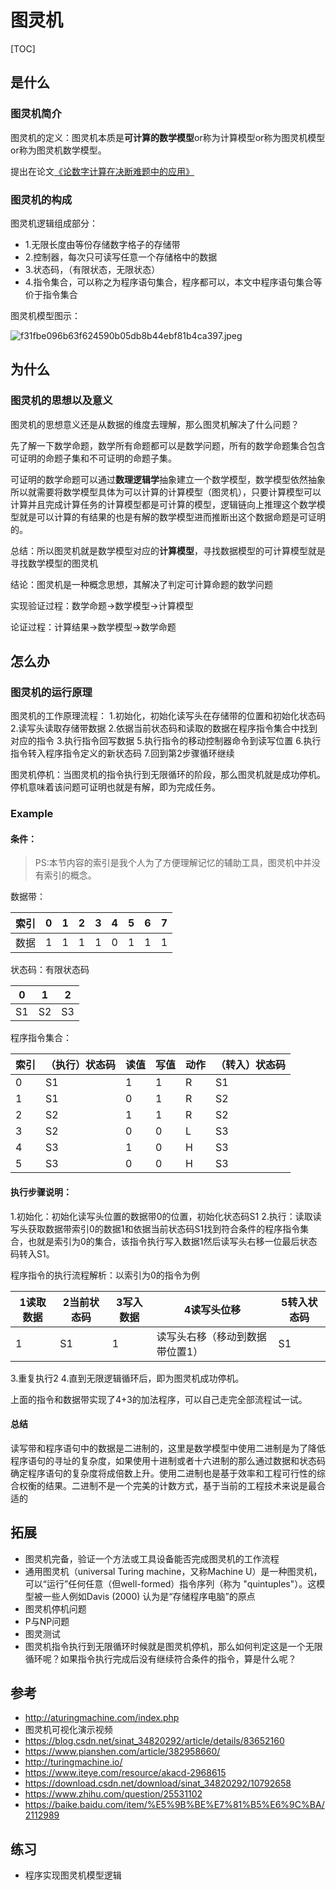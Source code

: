 # 图灵机
[TOC]

## 是什么
### 图灵机简介

图灵机的定义：图灵机本质是**可计算的数学模型**or称为计算模型or称为图灵机模型or称为图灵机数学模型。

提出在论文[《论数字计算在决断难题中的应用》](https://www.cs.virginia.edu/~robins/Turing_Paper_1936.pdf)

### 图灵机的构成
图灵机逻辑组成部分：
- 1.无限长度由等份存储数字格子的存储带
- 2.控制器，每次只可读写任意一个存储格中的数据
- 3.状态码，（有限状态，无限状态）
- 4.指令集合，可以称之为程序语句集合，程序都可以，本文中程序语句集合等价于指令集合

图灵机模型图示：

![f31fbe096b63f624590b05db8b44ebf81b4ca397.jpeg](https://i.loli.net/2020/11/30/ZWR3zshY8Gg1jIe.jpg)

## 为什么
### 图灵机的思想以及意义
图灵机的思想意义还是从数据的维度去理解，那么图灵机解决了什么问题？

先了解一下数学命题，数学所有命题都可以是数学问题，所有的数学命题集合包含可证明的命题子集和不可证明的命题子集。

可证明的数学命题可以通过**数理逻辑学**抽象建立一个数学模型，数学模型依然抽象所以就需要将数学模型具体为可以计算的计算模型（图灵机），只要计算模型可以计算并且完成计算任务的计算模型都是可计算的模型，逻辑链向上推理这个数学模型就是可以计算的有结果的也是有解的数学模型进而推断出这个数据命题是可证明的。

总结：所以图灵机就是数学模型对应的**计算模型**，寻找数据模型的可计算模型就是寻找数学模型的图灵机

结论：图灵机是一种概念思想，其解决了判定可计算命题的数学问题

实现验证过程：数学命题->数学模型->计算模型

论证过程：计算结果->数学模型->数学命题

## 怎么办
### 图灵机的运行原理
图灵机的工作原理流程：
1.初始化，初始化读写头在存储带的位置和初始化状态码
2.读写头读取存储带数据
2.依据当前状态码和读取的数据在程序指令集合中找到对应的指令
3.执行指令回写数据
5.执行指令的移动控制器命令到读写位置
6.执行指令转入程序指令定义的新状态码
7.回到第2步骤循环继续

图灵机停机：当图灵机的指令执行到无限循环的阶段，那么图灵机就是成功停机。停机意味着该问题可证明也就是有解，即为完成任务。

### Example
#### 条件：

> PS:本节内容的索引是我个人为了方便理解记忆的辅助工具，图灵机中并没有索引的概念。

数据带：

|索引| 0 | 1 | 2 | 3 | 4 | 5 | 6 | 7 |
|---|---|---|---|---|---|---|---|---|
|数据| 1 | 1 | 1 | 1 | 0 | 1 | 1 | 1 |

状态码：有限状态码

| 0 | 1 | 2 |
|---|---|---|
| S1 | S2 | S3 |

程序指令集合：

| 索引 | （执行）状态码 | 读值 | 写值 | 动作 | （转入）状态码 |
|---|---|---|---|---|---|
| 0 | S1 | 1 | 1 | R | S1 |
| 1 | S1 | 0 | 1 | R | S2 |
| 2 | S2 | 1 | 1 | R | S2 |
| 3 | S2 | 0 | 0 | L | S3 |
| 4 | S3 | 1 | 0 | H | S3 |
| 5 | S3 | 0 | 0 | H | S3 |

#### 执行步骤说明：

1.初始化：初始化读写头位置的数据带0的位置，初始化状态码S1
2.执行：读取读写头获取数据带索引0的数据1和依据当前状态码S1找到符合条件的程序指令集合，也就是索引为0的集合，该指令执行写入数据1然后读写头右移一位最后状态码转入S1。

程序指令的执行流程解析：以索引为0的指令为例

| 1读取数据 | 2当前状态码 | 3写入数据 | 4读写头位移 | 5转入状态码 |
|---|---|---|---|---|
| 1 | S1 | 1 | 读写头右移（移动到数据带位置1） | S1 |
 
3.重复执行2
4.直到无限逻辑循环后，即为图灵机成功停机。

上面的指令和数据带实现了4+3的加法程序，可以自己走完全部流程试一试。


#### 总结
读写带和程序语句中的数据是二进制的，这里是数学模型中使用二进制是为了降低程序语句的寻址的复杂度，如果使用十进制或者十六进制的那么通过数据和状态码确定程序语句的复杂度将成倍数上升。使用二进制也是基于效率和工程可行性的综合权衡的结果。二进制不是一个完美的计数方式，基于当前的工程技术来说是最合适的

## 拓展
- 图灵机完备，验证一个方法或工具设备能否完成图灵机的工作流程
- 通用图灵机（universal Turing machine，又称Machine U）是一种图灵机，可以“运行”任何任意（但well-formed）指令序列（称为 "quintuples"）。这模型被一些人例如Davis (2000) 认为是“存储程序电脑”的原点
- 图灵机停机问题
- P与NP问题
- 图灵测试
- 图灵机指令执行到无限循环时候就是图灵机停机，那么如何判定这是一个无限循环呢？如果指令执行完成后没有继续符合条件的指令，算是什么呢？

## 参考
- http://aturingmachine.com/index.php
- 图灵机可视化演示视频
- https://blog.csdn.net/sinat_34820292/article/details/83652160
- https://www.pianshen.com/article/382958660/
- http://turingmachine.io/
- https://www.iteye.com/resource/akacd-2968615
- https://download.csdn.net/download/sinat_34820292/10792658
- https://www.zhihu.com/question/25531102
- https://baike.baidu.com/item/%E5%9B%BE%E7%81%B5%E6%9C%BA/2112989

## 练习
- 程序实现图灵机模型逻辑